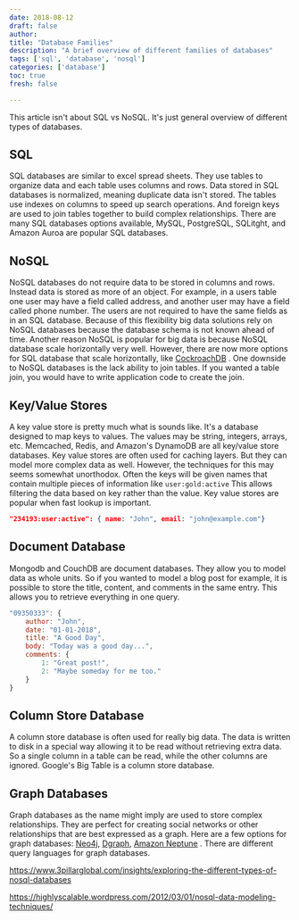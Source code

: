 ```yaml
---
date: 2018-08-12
draft: false
author:
title: "Database Families"
description: "A brief overview of different families of databases"
tags: ['sql', 'database', 'nosql']
categories: ['database']
toc: true
fresh: false

---
```


This article isn't about SQL vs NoSQL. It's just general overview of different types of databases. 

## SQL

SQL databases are similar to excel spread sheets. They use tables to organize data and each table uses columns and rows. Data stored in SQL databases is normalized, meaning duplicate data isn't stored. The tables use indexes on columns to speed up search operations. And foreign keys are used to join tables together to build complex relationships. There are many SQL databases options available, MySQL, PostgreSQL, SQLitght, and Amazon Auroa are popular SQL databases. 

## NoSQL

NoSQL databases do not require data to be stored in columns and rows. Instead data is stored as more of an object. For example, in a users table one user may have a field called address, and another user may have a field called phone number. The users are not required to have the same fields as in an SQL database. Because of this flexibility big data solutions rely on NoSQL databases because the database schema is not known ahead of time. Another reason NoSQL is popular for big data is because NoSQL database scale horizontally very well.  However, there are now more options for SQL database that scale horizontally, like [CockroachDB](https://www.cockroachlabs.com/) . One downside to NoSQL databases is the lack ability to join tables. If you wanted a table join, you would have to write application code to create the join.

## Key/Value Stores

A key value store is pretty much what is sounds like. It's a database designed to map keys to values. The values may be string, integers, arrays, etc. Memcached, Redis, and Amazon's DynamoDB are all key/value store databases. Key value stores are often used for caching layers. But they can model more complex data as well. However, the techniques for this may seems somewhat unorthodox. Often the keys will be given names that contain multiple pieces of information like `user:gold:active` This allows filtering the data based on key rather than the value. Key value stores are popular when fast lookup is important. 

```json
"234193:user:active": { name: "John", email: "john@example.com"}
```

## Document Database

Mongodb and CouchDB are document databases. They allow you to model data as whole units. So if you wanted to model a blog post for example, it is possible to store the title, content, and comments in the same entry. This allows you to retrieve everything in one query. 

```js
"09350333": {
    author: "John",
    date: "01-01-2018",
    title: "A Good Day",
    body: "Today was a good day...",
    comments: {
        1: "Great post!",
        2: "Maybe someday for me too."
    }
}
```

## Column Store Database 

A column store database is often used for really big data. The data is written to disk in a special way allowing it to be read without retrieving extra data. So a single column in a table can be read, while the other columns are ignored. Google's Big Table is a column store database. 

## Graph Databases

Graph databases as the name might imply are used to store complex relationships. They are perfect for creating social networks or other relationships that are best expressed as a graph. Here are a few options for graph databases:  [Neo4j](https://neo4j.com/),  [Dgraph](https://dgraph.io/), [Amazon Neptune](https://aws.amazon.com/neptune/) . There are different query languages for graph databases. 

https://www.3pillarglobal.com/insights/exploring-the-different-types-of-nosql-databases

https://highlyscalable.wordpress.com/2012/03/01/nosql-data-modeling-techniques/

